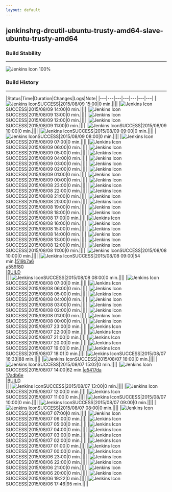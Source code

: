 ```yaml
---
layout: default
---
```

## jenkinshrg-drcutil-ubuntu-trusty-amd64-slave-ubuntu-trusty-amd64
### Build Stability
___
![Jenkins Icon](http://jenkinshrg.github.io/images/48x48/health-80plus.png)
100%
  
### Build History
___
|Status|Time|Duration|Changes|Logs|Note|
|---|---|---|---|---|---|---|
|![Jenkins Icon](http://jenkinshrg.github.io/images/24x24/blue.png)SUCCESS|2015/08/09 15:00|0 min.||||
|![Jenkins Icon](http://jenkinshrg.github.io/images/24x24/blue.png)SUCCESS|2015/08/09 14:00|0 min.||||
|![Jenkins Icon](http://jenkinshrg.github.io/images/24x24/blue.png)SUCCESS|2015/08/09 13:00|0 min.||||
|![Jenkins Icon](http://jenkinshrg.github.io/images/24x24/blue.png)SUCCESS|2015/08/09 12:00|0 min.||||
|![Jenkins Icon](http://jenkinshrg.github.io/images/24x24/blue.png)SUCCESS|2015/08/09 11:00|0 min.||||
|![Jenkins Icon](http://jenkinshrg.github.io/images/24x24/blue.png)SUCCESS|2015/08/09 10:00|0 min.||||
|![Jenkins Icon](http://jenkinshrg.github.io/images/24x24/blue.png)SUCCESS|2015/08/09 09:00|0 min.||||
|![Jenkins Icon](http://jenkinshrg.github.io/images/24x24/blue.png)SUCCESS|2015/08/09 08:00|0 min.||||
|![Jenkins Icon](http://jenkinshrg.github.io/images/24x24/blue.png)SUCCESS|2015/08/09 07:00|0 min.||||
|![Jenkins Icon](http://jenkinshrg.github.io/images/24x24/blue.png)SUCCESS|2015/08/09 06:00|0 min.||||
|![Jenkins Icon](http://jenkinshrg.github.io/images/24x24/blue.png)SUCCESS|2015/08/09 05:00|0 min.||||
|![Jenkins Icon](http://jenkinshrg.github.io/images/24x24/blue.png)SUCCESS|2015/08/09 04:00|0 min.||||
|![Jenkins Icon](http://jenkinshrg.github.io/images/24x24/blue.png)SUCCESS|2015/08/09 03:00|0 min.||||
|![Jenkins Icon](http://jenkinshrg.github.io/images/24x24/blue.png)SUCCESS|2015/08/09 02:00|0 min.||||
|![Jenkins Icon](http://jenkinshrg.github.io/images/24x24/blue.png)SUCCESS|2015/08/09 01:00|0 min.||||
|![Jenkins Icon](http://jenkinshrg.github.io/images/24x24/blue.png)SUCCESS|2015/08/09 00:00|0 min.||||
|![Jenkins Icon](http://jenkinshrg.github.io/images/24x24/blue.png)SUCCESS|2015/08/08 23:00|0 min.||||
|![Jenkins Icon](http://jenkinshrg.github.io/images/24x24/blue.png)SUCCESS|2015/08/08 22:00|0 min.||||
|![Jenkins Icon](http://jenkinshrg.github.io/images/24x24/blue.png)SUCCESS|2015/08/08 21:00|0 min.||||
|![Jenkins Icon](http://jenkinshrg.github.io/images/24x24/blue.png)SUCCESS|2015/08/08 20:00|0 min.||||
|![Jenkins Icon](http://jenkinshrg.github.io/images/24x24/blue.png)SUCCESS|2015/08/08 19:00|0 min.||||
|![Jenkins Icon](http://jenkinshrg.github.io/images/24x24/blue.png)SUCCESS|2015/08/08 18:00|0 min.||||
|![Jenkins Icon](http://jenkinshrg.github.io/images/24x24/blue.png)SUCCESS|2015/08/08 17:00|0 min.||||
|![Jenkins Icon](http://jenkinshrg.github.io/images/24x24/blue.png)SUCCESS|2015/08/08 16:00|0 min.||||
|![Jenkins Icon](http://jenkinshrg.github.io/images/24x24/blue.png)SUCCESS|2015/08/08 15:00|0 min.||||
|![Jenkins Icon](http://jenkinshrg.github.io/images/24x24/blue.png)SUCCESS|2015/08/08 14:00|0 min.||||
|![Jenkins Icon](http://jenkinshrg.github.io/images/24x24/blue.png)SUCCESS|2015/08/08 13:00|0 min.||||
|![Jenkins Icon](http://jenkinshrg.github.io/images/24x24/blue.png)SUCCESS|2015/08/08 12:00|0 min.||||
|![Jenkins Icon](http://jenkinshrg.github.io/images/24x24/blue.png)SUCCESS|2015/08/08 11:00|0 min.||||
|![Jenkins Icon](http://jenkinshrg.github.io/images/24x24/blue.png)SUCCESS|2015/08/08 10:00|0 min.||||
|![Jenkins Icon](http://jenkinshrg.github.io/images/24x24/blue.png)SUCCESS|2015/08/08 09:00|54 min.|[519b7a6](https://github.com/fkanehiro/openhrp3/commit/519b7a6bedd658343f6fb74f255174d88189036e)<br>[a559f80](https://github.com/fkanehiro/openhrp3/commit/a559f80bad269709c79471fe0b23e6fa52364dda)<br>|[BUILD](https://drive.google.com/file/d/0B54sHwaxmuM4UVVkZGxENjFpaHc/view?usp=drivesdk)<br>||
|![Jenkins Icon](http://jenkinshrg.github.io/images/24x24/blue.png)SUCCESS|2015/08/08 08:00|0 min.||||
|![Jenkins Icon](http://jenkinshrg.github.io/images/24x24/blue.png)SUCCESS|2015/08/08 07:00|0 min.||||
|![Jenkins Icon](http://jenkinshrg.github.io/images/24x24/blue.png)SUCCESS|2015/08/08 06:00|0 min.||||
|![Jenkins Icon](http://jenkinshrg.github.io/images/24x24/blue.png)SUCCESS|2015/08/08 05:00|0 min.||||
|![Jenkins Icon](http://jenkinshrg.github.io/images/24x24/blue.png)SUCCESS|2015/08/08 04:00|0 min.||||
|![Jenkins Icon](http://jenkinshrg.github.io/images/24x24/blue.png)SUCCESS|2015/08/08 03:00|0 min.||||
|![Jenkins Icon](http://jenkinshrg.github.io/images/24x24/blue.png)SUCCESS|2015/08/08 02:00|0 min.||||
|![Jenkins Icon](http://jenkinshrg.github.io/images/24x24/blue.png)SUCCESS|2015/08/08 01:00|0 min.||||
|![Jenkins Icon](http://jenkinshrg.github.io/images/24x24/blue.png)SUCCESS|2015/08/08 00:00|0 min.||||
|![Jenkins Icon](http://jenkinshrg.github.io/images/24x24/blue.png)SUCCESS|2015/08/07 23:00|0 min.||||
|![Jenkins Icon](http://jenkinshrg.github.io/images/24x24/blue.png)SUCCESS|2015/08/07 22:00|0 min.||||
|![Jenkins Icon](http://jenkinshrg.github.io/images/24x24/blue.png)SUCCESS|2015/08/07 21:00|0 min.||||
|![Jenkins Icon](http://jenkinshrg.github.io/images/24x24/blue.png)SUCCESS|2015/08/07 20:00|0 min.||||
|![Jenkins Icon](http://jenkinshrg.github.io/images/24x24/blue.png)SUCCESS|2015/08/07 19:00|0 min.||||
|![Jenkins Icon](http://jenkinshrg.github.io/images/24x24/blue.png)SUCCESS|2015/08/07 18:01|0 min.||||
|![Jenkins Icon](http://jenkinshrg.github.io/images/24x24/blue.png)SUCCESS|2015/08/07 16:33|88 min.||||
|![Jenkins Icon](http://jenkinshrg.github.io/images/24x24/blue.png)SUCCESS|2015/08/07 16:00|0 min.||||
|![Jenkins Icon](http://jenkinshrg.github.io/images/24x24/blue.png)SUCCESS|2015/08/07 15:02|0 min.||||
|![Jenkins Icon](http://jenkinshrg.github.io/images/24x24/blue.png)SUCCESS|2015/08/07 14:00|62 min.|[e5417da](https://github.com/jrl-umi3218/hmc2/commit/e5417dad43d61323ce4da6d7abf8884db1a7653c)<br>[17adb6e](https://github.com/jrl-umi3218/hrpsys-humanoid/commit/17adb6ebfbdbe5db64fd6606d977e9b261d48e95)<br>|[BUILD](https://drive.google.com/file/d/0B54sHwaxmuM4VFNxNVRFQVNSOGM/view?usp=drivesdk)<br>||
|![Jenkins Icon](http://jenkinshrg.github.io/images/24x24/blue.png)SUCCESS|2015/08/07 13:00|0 min.||||
|![Jenkins Icon](http://jenkinshrg.github.io/images/24x24/blue.png)SUCCESS|2015/08/07 12:00|0 min.||||
|![Jenkins Icon](http://jenkinshrg.github.io/images/24x24/blue.png)SUCCESS|2015/08/07 11:00|0 min.||||
|![Jenkins Icon](http://jenkinshrg.github.io/images/24x24/blue.png)SUCCESS|2015/08/07 10:00|0 min.||||
|![Jenkins Icon](http://jenkinshrg.github.io/images/24x24/blue.png)SUCCESS|2015/08/07 09:00|0 min.||||
|![Jenkins Icon](http://jenkinshrg.github.io/images/24x24/blue.png)SUCCESS|2015/08/07 08:00|0 min.||||
|![Jenkins Icon](http://jenkinshrg.github.io/images/24x24/blue.png)SUCCESS|2015/08/07 07:00|0 min.||||
|![Jenkins Icon](http://jenkinshrg.github.io/images/24x24/blue.png)SUCCESS|2015/08/07 06:00|0 min.||||
|![Jenkins Icon](http://jenkinshrg.github.io/images/24x24/blue.png)SUCCESS|2015/08/07 05:00|0 min.||||
|![Jenkins Icon](http://jenkinshrg.github.io/images/24x24/blue.png)SUCCESS|2015/08/07 04:00|0 min.||||
|![Jenkins Icon](http://jenkinshrg.github.io/images/24x24/blue.png)SUCCESS|2015/08/07 03:00|0 min.||||
|![Jenkins Icon](http://jenkinshrg.github.io/images/24x24/blue.png)SUCCESS|2015/08/07 02:00|0 min.||||
|![Jenkins Icon](http://jenkinshrg.github.io/images/24x24/blue.png)SUCCESS|2015/08/07 01:00|0 min.||||
|![Jenkins Icon](http://jenkinshrg.github.io/images/24x24/blue.png)SUCCESS|2015/08/07 00:00|0 min.||||
|![Jenkins Icon](http://jenkinshrg.github.io/images/24x24/blue.png)SUCCESS|2015/08/06 23:00|0 min.||||
|![Jenkins Icon](http://jenkinshrg.github.io/images/24x24/blue.png)SUCCESS|2015/08/06 22:00|0 min.||||
|![Jenkins Icon](http://jenkinshrg.github.io/images/24x24/blue.png)SUCCESS|2015/08/06 21:00|0 min.||||
|![Jenkins Icon](http://jenkinshrg.github.io/images/24x24/blue.png)SUCCESS|2015/08/06 20:00|0 min.||||
|![Jenkins Icon](http://jenkinshrg.github.io/images/24x24/blue.png)SUCCESS|2015/08/06 19:22|0 min.||||
|![Jenkins Icon](http://jenkinshrg.github.io/images/24x24/blue.png)SUCCESS|2015/08/06 17:46|95 min.||||
